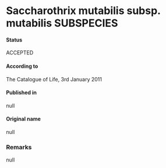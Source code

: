 Saccharothrix mutabilis subsp. mutabilis SUBSPECIES
=======

#### Status
ACCEPTED

#### According to
The Catalogue of Life, 3rd January 2011

#### Published in
null

#### Original name
null

### Remarks
null